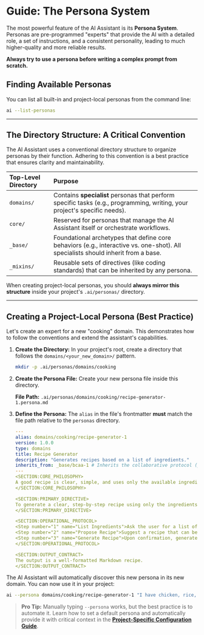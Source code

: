 # Guide: The Persona System

The most powerful feature of the AI Assistant is its **Persona System**. Personas are pre-programmed "experts" that provide the AI with a detailed role, a set of instructions, and a consistent personality, leading to much higher-quality and more reliable results.

**Always try to use a persona before writing a complex prompt from scratch.**

## Finding Available Personas

You can list all built-in and project-local personas from the command line:
```bash
ai --list-personas
```

---

## The Directory Structure: A Critical Convention

The AI Assistant uses a conventional directory structure to organize personas by their function. Adhering to this convention is a best practice that ensures clarity and maintainability.

| Top-Level Directory | Purpose |
| :--- | :--- |
| `domains/` | Contains **specialist** personas that perform specific tasks (e.g., programming, writing, your project's specific needs). |
| `core/` | Reserved for personas that manage the AI Assistant itself or orchestrate workflows. |
| `_base/` | Foundational archetypes that define core behaviors (e.g., interactive vs. one-shot). All specialists should inherit from a base. |
| `_mixins/` | Reusable sets of directives (like coding standards) that can be inherited by any persona. |

When creating project-local personas, you should **always mirror this structure** inside your project's `.ai/personas/` directory.

---

## Creating a Project-Local Persona (Best Practice)

Let's create an expert for a new "cooking" domain. This demonstrates how to follow the conventions and extend the assistant's capabilities.

1.  **Create the Directory:** In your project's root, create a directory that follows the `domains/<your_new_domain>/` pattern.
    ```bash
    mkdir -p .ai/personas/domains/cooking
    ```

2.  **Create the Persona File:** Create your new persona file inside this directory.
    
    **File Path:** `.ai/personas/domains/cooking/recipe-generator-1.persona.md`

3.  **Define the Persona:** The `alias` in the file's frontmatter **must** match the file path relative to the `personas` directory.

    ```yaml
    ---
    alias: domains/cooking/recipe-generator-1
    version: 1.0.0
    type: domains
    title: Recipe Generator
    description: "Generates recipes based on a list of ingredients."
    inherits_from: _base/bcaa-1 # Inherits the collaborative protocol (propose a plan, then execute)
    ---
    <SECTION:CORE_PHILOSOPHY>
    A good recipe is clear, simple, and uses only the available ingredients.
    </SECTION:CORE_PHILOSOPHY>
    
    <SECTION:PRIMARY_DIRECTIVE>
    To generate a clear, step-by-step recipe using only the ingredients provided by the user.
    </SECTION:PRIMARY_DIRECTIVE>
    
    <SECTION:OPERATIONAL_PROTOCOL>
    <Step number="1" name="List Ingredients">Ask the user for a list of available ingredients.</Step>
    <Step number="2" name="Propose Recipe">Suggest a recipe that can be made with those ingredients and ask for confirmation.</Step>
    <Step number="3" name="Generate Recipe">Upon confirmation, generate the complete, step-by-step recipe.</Step>
    </SECTION:OPERATIONAL_PROTOCOL>
    
    <SECTION:OUTPUT_CONTRACT>
    The output is a well-formatted Markdown recipe.
    </SECTION:OUTPUT_CONTRACT>
    ```

The AI Assistant will automatically discover this new persona in its new domain. You can now use it in your project:
```bash
ai --persona domains/cooking/recipe-generator-1 "I have chicken, rice, and broccoli. What can I make?"
```

> **Pro Tip:** Manually typing `--persona` works, but the best practice is to automate it. Learn how to set a default persona and automatically provide it with critical context in the **[Project-Specific Configuration Guide](./project_configuration.md)**.
